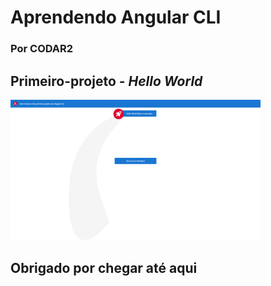 # Aprendendo Angular CLI

### Por CODAR2

## Primeiro-projeto - *Hello World*

<img src="img/hello-world.png" style="width: 400px;">

## Obrigado por chegar até aqui
